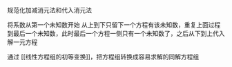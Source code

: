 ---
---

规范化加减消元法和代入消元法

将系数从第一个未知数开始 从上到下只留下一个方程有该未知数，重复上面过程到最后一个未知数，此时最后一个方程一侧只有一个未知数了，之后从下到上代入解一元方程


通过 [[线性方程组的初等变换]]，把方程组转换成容易求解的同解方程组
